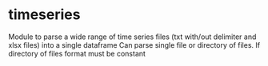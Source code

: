 # timeseries

Module to parse a wide range of time series files (txt with/out delimiter and xlsx files) into a single dataframe
Can parse single file or directory of files. If directory of files format must be constant 
